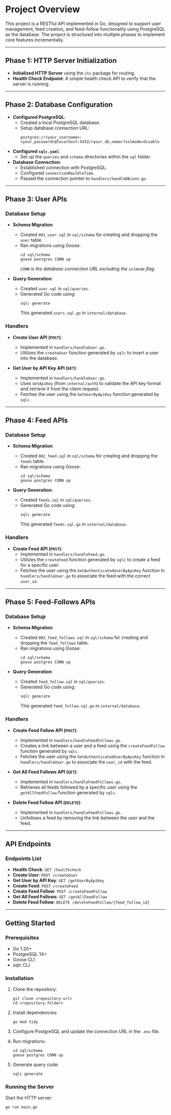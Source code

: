 # Project Overview
This project is a RESTful API implemented in Go, designed to support user management, feed creation, and feed-follow functionality using PostgreSQL as the database. The project is structured into multiple phases to implement core features incrementally.

---

## Phase 1: HTTP Server Initialization

- **Initialized HTTP Server** using the `chi` package for routing.
- **Health Check Endpoint**: A simple health check API to verify that the server is running.

---

## Phase 2: Database Configuration

- **Configured PostgreSQL**:
  - Created a local PostgreSQL database.
  - Setup database connection URL: 
    ```
    postgres://<your_username>:<your_password>@localhost:5432/<your_db_name>?sslmode=disable
    ```
- **Configured `sqlc.yaml`**:
  - Set up the `queries` and `schema` directories within the `sql` folder.
- **Database Connection**:
  - Established connection with PostgreSQL.
  - Configured `connectionMaxIdleTime`.
  - Passed the connection pointer to `handlers/handleDBconn.go`.

---

## Phase 3: User APIs

### Database Setup
- **Schema Migration**:
  - Created `001_user.sql` in `sql/schema` for creating and dropping the `user` table.
  - Ran migrations using Goose:
    ```
    cd sql/schema
    goose postgres CONN up
    ```
    *`CONN` is the database connection URL excluding the `sslmode` flag.*

- **Query Generation**:
  - Created `user.sql` in `sql/queries`.
  - Generated Go code using:
    ```
    sqlc generate
    ```
    This generated `users.sql.go` in `internal/database`.

### Handlers
- **Create User API (`POST`)**:
  - Implemented in `handlers/handleUser.go`.
  - Utilizes the `createUser` function generated by `sqlc` to insert a user into the database.

- **Get User by API Key API (`GET`)**:
  - Implemented in `handlers/handleUser.go`.
  - Uses `GetApiKey` (from `internal/auth`) to validate the API key format and retrieve it from the client request.
  - Fetches the user using the `GetUserByApiKey` function generated by `sqlc`.

---

## Phase 4: Feed APIs

### Database Setup
- **Schema Migration**:
  - Created `002_feed.sql` in `sql/schema` for creating and dropping the `feeds` table.
  - Ran migrations using Goose:
    ```
    cd sql/schema
    goose postgres CONN up
    ```

- **Query Generation**:
  - Created `feeds.sql` in `sql/queries`.
  - Generated Go code using:
    ```
    sqlc generate
    ```
    This generated `feeds.sql.go` in `internal/database`.

### Handlers
- **Create Feed API (`POST`)**:
  - Implemented in `handlers/handleFeed.go`.
  - Utilizes the `createFeed` function generated by `sqlc` to create a feed for a specific user.
  - Fetches the user using the `GetAuthenticatedUserByApiKey` function in `handlers/handleUser.go` to associate the feed with the correct `user_id`.

---

## Phase 5: Feed-Follows APIs

### Database Setup
- **Schema Migration**:
  - Created `003_feed_follows.sql` in `sql/schema` for creating and dropping the `feed_follows` table.
  - Ran migrations using Goose:
    ```
    cd sql/schema
    goose postgres CONN up
    ```

- **Query Generation**:
  - Created `feed_follow.sql` in `sql/queries`.
  - Generated Go code using:
    ```
    sqlc generate
    ```
    This generated `feed_follow.sql.go` in `internal/database`.

### Handlers
- **Create Feed Follow API (`POST`)**:
  - Implemented in `handlers/handleFeedFollows.go`.
  - Creates a link between a user and a feed using the `createFeedFollow` function generated by `sqlc`.
  - Fetches the user using the `GetAuthenticatedUserByApiKey` function in `handlers/handleUser.go` to associate the `user_id` with the feed.

- **Get All Feed Follows API (`GET`)**:
  - Implemented in `handlers/handleFeedFollows.go`.
  - Retrieves all feeds followed by a specific user using the `getAllFeedFollow` function generated by `sqlc`.

- **Delete Feed Follow API (`DELETE`)**:
  - Implemented in `handlers/handleFeedFollows.go`.
  - Unfollows a feed by removing the link between the user and the feed.

---

## API Endpoints

### Endpoints List
- **Health Check**: `GET /healthcheck`
- **Create User**: `POST /createUser`
- **Get User by API Key**: `GET /getUserByApiKey`
- **Create Feed**: `POST /createFeed`
- **Create Feed Follow**: `POST /createFeedFollow`
- **Get All Feed Follows**: `GET /getAllFeedFollow`
- **Delete Feed Follow**: `DELETE /deleteFeedFollow/{feed_follow_id}`

---

## Getting Started

### Prerequisites
- Go 1.20+
- PostgreSQL 14+
- Goose CLI
- sqlc CLI

### Installation
1. Clone the repository:
    ```
    git clone <repository-url>
    cd <repository-folder>
    ```

2. Install dependencies:
    ```
    go mod tidy
    ```

3. Configure PostgreSQL and update the connection URL in the `.env` file.

4. Run migrations:
    ```
    cd sql/schema
    goose postgres CONN up
    ```

5. Generate query code:
    ```
    sqlc generate
    ```

### Running the Server
Start the HTTP server:
```bash
go run main.go
```

